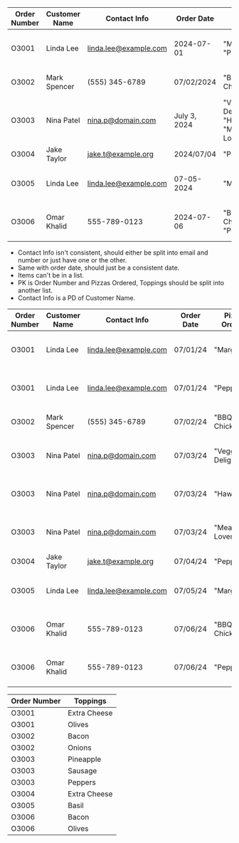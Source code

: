 | Order Number | Customer Name | Contact Info          | Order Date   | Pizzas Ordered                              | Toppings                    | Delivery Address        | Delivery Driver |
| ------------ | ------------- | --------------------- | ------------ | ------------------------------------------- | --------------------------- | ----------------------- | --------------- |
| O3001        | Linda Lee     | linda.lee@example.com | 2024-07-01   | "Margherita", "Pepperoni"                   | Extra Cheese, Olives        | 123 Maple Street, Apt 4 | Tony            |
| O3002        | Mark Spencer  | (555) 345-6789        | 07/02/2024   | "BBQ Chicken"                               | Bacon, Onions               | 456 Oak Avenue          | Gina            |
| O3003        | Nina Patel    | nina.p@domain.com     | July 3, 2024 | "Veggie Delight", "Hawaiian", "Meat Lovers" | Pineapple, Sausage, Peppers | 789 Pine Road, Suite 12 | Tony            |
| O3004        | Jake Taylor   | jake.t@example.org    | 2024/07/04   | "Pepperoni"                                 | Extra Cheese                | 321 Elm Street          | Gina            |
| O3005        | Linda Lee     | linda.lee@example.com | 07-05-2024   | "Margherita"                                | Basil                       | 123 Maple Street, Apt 4 | Tony            |
| O3006        | Omar Khalid   | 555-789-0123          | 2024-07-06   | "BBQ Chicken", "Pepperoni"                  | Bacon, Olives               | 654 Cedar Blvd, Apt 9   | Gina            |

- Contact Info isn't consistent, should either be split into email and number or just have one or the other.
- Same with order date, should just be a consistent date.
- Items can't be in a list.
- PK is Order Number and Pizzas Ordered, Toppings should be split into another list.
- Contact Info is a PD of Customer Name.


| Order Number | Customer Name | Contact Info          | Order Date   | Pizzas Ordered                              | Delivery Address        | Delivery Driver |
| ------------ | ------------- | --------------------- | ------------ | ------------------------------------------- | ----------------------- | --------------- |
| O3001        | Linda Lee     | linda.lee@example.com | 07/01/24     | "Margherita"                                | 123 Maple Street, Apt 4 | Tony            |
| O3001        | Linda Lee     | linda.lee@example.com | 07/01/24     | "Pepperoni"                                 | 123 Maple Street, Apt 4 | Tony            |
| O3002        | Mark Spencer  | (555) 345-6789        | 07/02/24     | "BBQ Chicken"                               | 456 Oak Avenue          | Gina            |
| O3003        | Nina Patel    | nina.p@domain.com     | 07/03/24     | "Veggie Delight"                            | 789 Pine Road, Suite 12 | Tony            |
| O3003        | Nina Patel    | nina.p@domain.com     | 07/03/24     | "Hawaiian"                                  | 789 Pine Road, Suite 12 | Tony            |
| O3003        | Nina Patel    | nina.p@domain.com     | 07/03/24     | "Meat Lovers"                               | 789 Pine Road, Suite 12 | Tony            |
| O3004        | Jake Taylor   | jake.t@example.org    | 07/04/24     | "Pepperoni"                                 | 321 Elm Street          | Gina            |
| O3005        | Linda Lee     | linda.lee@example.com | 07/05/24     | "Margherita"                                | 123 Maple Street, Apt 4 | Tony            |
| O3006        | Omar Khalid   | 555-789-0123          | 07/06/24     | "BBQ Chicken"                               | 654 Cedar Blvd, Apt 9   | Gina            |
| O3006        | Omar Khalid   | 555-789-0123          | 07/06/24     | "Pepperoni"                                 | 654 Cedar Blvd, Apt 9   | Gina            |



| Order Number | Toppings                    |
| ------------ | --------------------------- |
| O3001        | Extra Cheese                |
| O3001        | Olives                      |
| O3002        | Bacon                       |
| O3002        | Onions                      |
| O3003        | Pineapple                   |
| O3003        | Sausage                     |
| O3003        | Peppers                     |
| O3004        | Extra Cheese                |
| O3005        | Basil                       |
| O3006        | Bacon                       |
| O3006        | Olives                      |